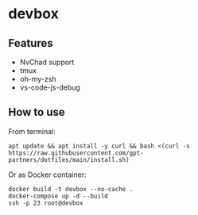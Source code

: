 # devbox

## Features

- NvChad support
- tmux
- oh-my-zsh
- vs-code-js-debug

## How to use

From terminal:

`apt update && apt install -y curl && bash <(curl -s https://raw.githubusercontent.com/gpt-partners/dotfiles/main/install.sh)`

Or as Docker container:

```
docker build -t devbox --no-cache .
docker-compose up -d --build
ssh -p 23 root@devbox
```
